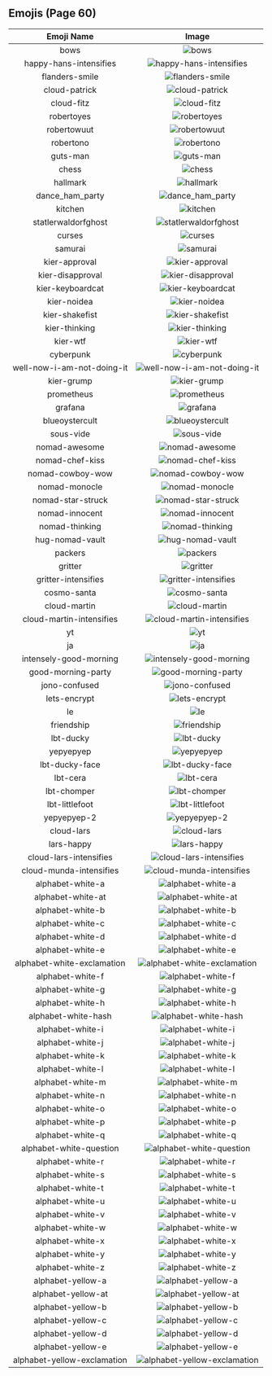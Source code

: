 
  ## Emojis (Page 60)
  |Emoji Name|Image|
  | :-: | :-: |
  |bows| ![bows](/output/bows.png)|
  |happy-hans-intensifies| ![happy-hans-intensifies](/output/happy-hans-intensifies.gif)|
  |flanders-smile| ![flanders-smile](/output/flanders-smile.gif)|
  |cloud-patrick| ![cloud-patrick](/output/cloud-patrick.png)|
  |cloud-fitz| ![cloud-fitz](/output/cloud-fitz.png)|
  |robertoyes| ![robertoyes](/output/robertoyes.png)|
  |robertowuut| ![robertowuut](/output/robertowuut.png)|
  |robertono| ![robertono](/output/robertono.png)|
  |guts-man| ![guts-man](/output/guts-man.png)|
  |chess| ![chess](/output/chess.png)|
  |hallmark| ![hallmark](/output/hallmark.png)|
  |dance_ham_party| ![dance_ham_party](/output/dance_ham_party.gif)|
  |kitchen| ![kitchen](/output/kitchen.png)|
  |statlerwaldorfghost| ![statlerwaldorfghost](/output/statlerwaldorfghost.gif)|
  |curses| ![curses](/output/curses.png)|
  |samurai| ![samurai](/output/samurai.png)|
  |kier-approval| ![kier-approval](/output/kier-approval.png)|
  |kier-disapproval| ![kier-disapproval](/output/kier-disapproval.png)|
  |kier-keyboardcat| ![kier-keyboardcat](/output/kier-keyboardcat.gif)|
  |kier-noidea| ![kier-noidea](/output/kier-noidea.png)|
  |kier-shakefist| ![kier-shakefist](/output/kier-shakefist.png)|
  |kier-thinking| ![kier-thinking](/output/kier-thinking.png)|
  |kier-wtf| ![kier-wtf](/output/kier-wtf.png)|
  |cyberpunk| ![cyberpunk](/output/cyberpunk.png)|
  |well-now-i-am-not-doing-it| ![well-now-i-am-not-doing-it](/output/well-now-i-am-not-doing-it.png)|
  |kier-grump| ![kier-grump](/output/kier-grump)|
  |prometheus| ![prometheus](/output/prometheus.png)|
  |grafana| ![grafana](/output/grafana.png)|
  |blueoystercult| ![blueoystercult](/output/blueoystercult.png)|
  |sous-vide| ![sous-vide](/output/sous-vide.png)|
  |nomad-awesome| ![nomad-awesome](/output/nomad-awesome.png)|
  |nomad-chef-kiss| ![nomad-chef-kiss](/output/nomad-chef-kiss.png)|
  |nomad-cowboy-wow| ![nomad-cowboy-wow](/output/nomad-cowboy-wow.png)|
  |nomad-monocle| ![nomad-monocle](/output/nomad-monocle.png)|
  |nomad-star-struck| ![nomad-star-struck](/output/nomad-star-struck.png)|
  |nomad-innocent| ![nomad-innocent](/output/nomad-innocent.png)|
  |nomad-thinking| ![nomad-thinking](/output/nomad-thinking.png)|
  |hug-nomad-vault| ![hug-nomad-vault](/output/hug-nomad-vault.png)|
  |packers| ![packers](/output/packers.png)|
  |gritter| ![gritter](/output/gritter.png)|
  |gritter-intensifies| ![gritter-intensifies](/output/gritter-intensifies.gif)|
  |cosmo-santa| ![cosmo-santa](/output/cosmo-santa.png)|
  |cloud-martin| ![cloud-martin](/output/cloud-martin.png)|
  |cloud-martin-intensifies| ![cloud-martin-intensifies](/output/cloud-martin-intensifies.gif)|
  |yt| ![yt](/output/yt.png)|
  |ja| ![ja](/output/ja.png)|
  |intensely-good-morning| ![intensely-good-morning](/output/intensely-good-morning.gif)|
  |good-morning-party| ![good-morning-party](/output/good-morning-party.gif)|
  |jono-confused| ![jono-confused](/output/jono-confused.png)|
  |lets-encrypt| ![lets-encrypt](/output/lets-encrypt.png)|
  |le| ![le](/output/le)|
  |friendship| ![friendship](/output/friendship.gif)|
  |lbt-ducky| ![lbt-ducky](/output/lbt-ducky.png)|
  |yepyepyep| ![yepyepyep](/output/yepyepyep)|
  |lbt-ducky-face| ![lbt-ducky-face](/output/lbt-ducky-face.png)|
  |lbt-cera| ![lbt-cera](/output/lbt-cera.png)|
  |lbt-chomper| ![lbt-chomper](/output/lbt-chomper.png)|
  |lbt-littlefoot| ![lbt-littlefoot](/output/lbt-littlefoot.png)|
  |yepyepyep-2| ![yepyepyep-2](/output/yepyepyep-2)|
  |cloud-lars| ![cloud-lars](/output/cloud-lars.jpg)|
  |lars-happy| ![lars-happy](/output/lars-happy)|
  |cloud-lars-intensifies| ![cloud-lars-intensifies](/output/cloud-lars-intensifies.gif)|
  |cloud-munda-intensifies| ![cloud-munda-intensifies](/output/cloud-munda-intensifies.gif)|
  |alphabet-white-a| ![alphabet-white-a](/output/alphabet-white-a.png)|
  |alphabet-white-at| ![alphabet-white-at](/output/alphabet-white-at.png)|
  |alphabet-white-b| ![alphabet-white-b](/output/alphabet-white-b.png)|
  |alphabet-white-c| ![alphabet-white-c](/output/alphabet-white-c.png)|
  |alphabet-white-d| ![alphabet-white-d](/output/alphabet-white-d.png)|
  |alphabet-white-e| ![alphabet-white-e](/output/alphabet-white-e.png)|
  |alphabet-white-exclamation| ![alphabet-white-exclamation](/output/alphabet-white-exclamation.png)|
  |alphabet-white-f| ![alphabet-white-f](/output/alphabet-white-f.png)|
  |alphabet-white-g| ![alphabet-white-g](/output/alphabet-white-g.png)|
  |alphabet-white-h| ![alphabet-white-h](/output/alphabet-white-h.png)|
  |alphabet-white-hash| ![alphabet-white-hash](/output/alphabet-white-hash.png)|
  |alphabet-white-i| ![alphabet-white-i](/output/alphabet-white-i.png)|
  |alphabet-white-j| ![alphabet-white-j](/output/alphabet-white-j.png)|
  |alphabet-white-k| ![alphabet-white-k](/output/alphabet-white-k.png)|
  |alphabet-white-l| ![alphabet-white-l](/output/alphabet-white-l.png)|
  |alphabet-white-m| ![alphabet-white-m](/output/alphabet-white-m.png)|
  |alphabet-white-n| ![alphabet-white-n](/output/alphabet-white-n.png)|
  |alphabet-white-o| ![alphabet-white-o](/output/alphabet-white-o.png)|
  |alphabet-white-p| ![alphabet-white-p](/output/alphabet-white-p.png)|
  |alphabet-white-q| ![alphabet-white-q](/output/alphabet-white-q.png)|
  |alphabet-white-question| ![alphabet-white-question](/output/alphabet-white-question.png)|
  |alphabet-white-r| ![alphabet-white-r](/output/alphabet-white-r.png)|
  |alphabet-white-s| ![alphabet-white-s](/output/alphabet-white-s.png)|
  |alphabet-white-t| ![alphabet-white-t](/output/alphabet-white-t.png)|
  |alphabet-white-u| ![alphabet-white-u](/output/alphabet-white-u.png)|
  |alphabet-white-v| ![alphabet-white-v](/output/alphabet-white-v.png)|
  |alphabet-white-w| ![alphabet-white-w](/output/alphabet-white-w.png)|
  |alphabet-white-x| ![alphabet-white-x](/output/alphabet-white-x.png)|
  |alphabet-white-y| ![alphabet-white-y](/output/alphabet-white-y.png)|
  |alphabet-white-z| ![alphabet-white-z](/output/alphabet-white-z.png)|
  |alphabet-yellow-a| ![alphabet-yellow-a](/output/alphabet-yellow-a.png)|
  |alphabet-yellow-at| ![alphabet-yellow-at](/output/alphabet-yellow-at.png)|
  |alphabet-yellow-b| ![alphabet-yellow-b](/output/alphabet-yellow-b.png)|
  |alphabet-yellow-c| ![alphabet-yellow-c](/output/alphabet-yellow-c.png)|
  |alphabet-yellow-d| ![alphabet-yellow-d](/output/alphabet-yellow-d.png)|
  |alphabet-yellow-e| ![alphabet-yellow-e](/output/alphabet-yellow-e.png)|
  |alphabet-yellow-exclamation| ![alphabet-yellow-exclamation](/output/alphabet-yellow-exclamation.png)|
  